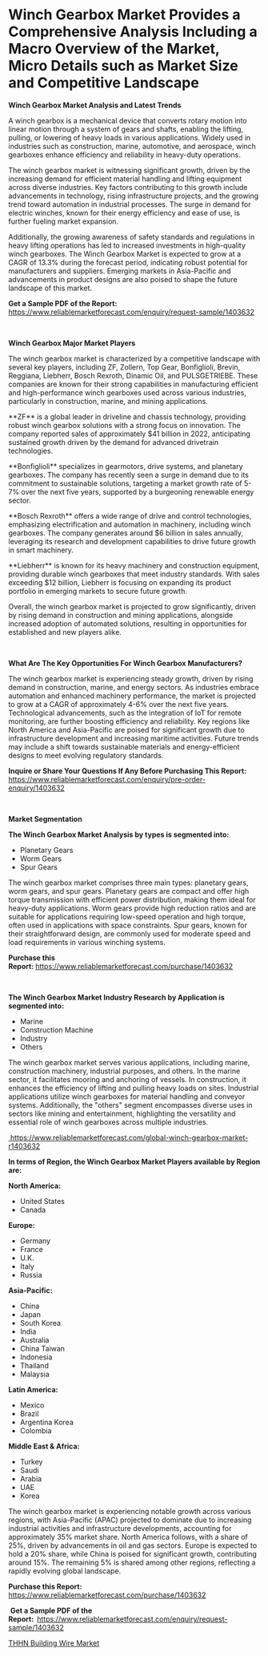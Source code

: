 <p><h1>Winch Gearbox Market Provides a Comprehensive Analysis Including a Macro Overview of the Market, Micro Details such as Market Size and Competitive Landscape</h1></p><p><strong>Winch Gearbox Market Analysis and Latest Trends</strong></p>
<p><p>A winch gearbox is a mechanical device that converts rotary motion into linear motion through a system of gears and shafts, enabling the lifting, pulling, or lowering of heavy loads in various applications. Widely used in industries such as construction, marine, automotive, and aerospace, winch gearboxes enhance efficiency and reliability in heavy-duty operations.</p><p>The winch gearbox market is witnessing significant growth, driven by the increasing demand for efficient material handling and lifting equipment across diverse industries. Key factors contributing to this growth include advancements in technology, rising infrastructure projects, and the growing trend toward automation in industrial processes. The surge in demand for electric winches, known for their energy efficiency and ease of use, is further fueling market expansion.</p><p>Additionally, the growing awareness of safety standards and regulations in heavy lifting operations has led to increased investments in high-quality winch gearboxes. The Winch Gearbox Market is expected to grow at a CAGR of 13.3% during the forecast period, indicating robust potential for manufacturers and suppliers. Emerging markets in Asia-Pacific and advancements in product designs are also poised to shape the future landscape of this market.</p></p>
<p><strong>Get a Sample PDF of the Report:&nbsp;</strong> <a href="https://www.reliablemarketforecast.com/enquiry/request-sample/1403632?utm_campaign=3308&utm_medium=2&utm_source=Github&utm_content=ia&utm_term=28032025&utm_id=winch-gearbox">https://www.reliablemarketforecast.com/enquiry/request-sample/1403632</a></p>
<p>&nbsp;</p>
<p><strong>Winch Gearbox Major Market Players</strong></p>
<p><p>The winch gearbox market is characterized by a competitive landscape with several key players, including ZF, Zollern, Top Gear, Bonfiglioli, Brevin, Reggiana, Liebherr, Bosch Rexroth, Dinamic Oil, and PULSGETRIEBE. These companies are known for their strong capabilities in manufacturing efficient and high-performance winch gearboxes used across various industries, particularly in construction, marine, and mining applications.</p><p>**ZF** is a global leader in driveline and chassis technology, providing robust winch gearbox solutions with a strong focus on innovation. The company reported sales of approximately $41 billion in 2022, anticipating sustained growth driven by the demand for advanced drivetrain technologies.</p><p>**Bonfiglioli** specializes in gearmotors, drive systems, and planetary gearboxes. The company has recently seen a surge in demand due to its commitment to sustainable solutions, targeting a market growth rate of 5-7% over the next five years, supported by a burgeoning renewable energy sector.</p><p>**Bosch Rexroth** offers a wide range of drive and control technologies, emphasizing electrification and automation in machinery, including winch gearboxes. The company generates around $6 billion in sales annually, leveraging its research and development capabilities to drive future growth in smart machinery.</p><p>**Liebherr** is known for its heavy machinery and construction equipment, providing durable winch gearboxes that meet industry standards. With sales exceeding $12 billion, Liebherr is focusing on expanding its product portfolio in emerging markets to secure future growth.</p><p>Overall, the winch gearbox market is projected to grow significantly, driven by rising demand in construction and mining applications, alongside increased adoption of automated solutions, resulting in opportunities for established and new players alike.</p></p>
<p>&nbsp;</p>
<p><strong>What Are The Key Opportunities For Winch Gearbox Manufacturers?</strong></p>
<p><p>The winch gearbox market is experiencing steady growth, driven by rising demand in construction, marine, and energy sectors. As industries embrace automation and enhanced machinery performance, the market is projected to grow at a CAGR of approximately 4-6% over the next five years. Technological advancements, such as the integration of IoT for remote monitoring, are further boosting efficiency and reliability. Key regions like North America and Asia-Pacific are poised for significant growth due to infrastructure development and increasing maritime activities. Future trends may include a shift towards sustainable materials and energy-efficient designs to meet evolving regulatory standards.</p></p>
<p><strong>Inquire or Share Your Questions If Any Before Purchasing This Report:</strong> <a href="https://www.reliablemarketforecast.com/enquiry/pre-order-enquiry/1403632?utm_campaign=3308&utm_medium=2&utm_source=Github&utm_content=ia&utm_term=28032025&utm_id=winch-gearbox">https://www.reliablemarketforecast.com/enquiry/pre-order-enquiry/1403632</a></p>
<p>&nbsp;</p>
<p><strong>Market Segmentation</strong></p>
<p><strong>The Winch Gearbox Market Analysis by types is segmented into:</strong></p>
<p><ul><li>Planetary Gears</li><li>Worm Gears</li><li>Spur Gears</li></ul></p>
<p><p>The winch gearbox market comprises three main types: planetary gears, worm gears, and spur gears. Planetary gears are compact and offer high torque transmission with efficient power distribution, making them ideal for heavy-duty applications. Worm gears provide high reduction ratios and are suitable for applications requiring low-speed operation and high torque, often used in applications with space constraints. Spur gears, known for their straightforward design, are commonly used for moderate speed and load requirements in various winching systems.</p></p>
<p><strong>Purchase this Report:&nbsp;</strong><a href="https://www.reliablemarketforecast.com/purchase/1403632?utm_campaign=3308&utm_medium=2&utm_source=Github&utm_content=ia&utm_term=28032025&utm_id=winch-gearbox">https://www.reliablemarketforecast.com/purchase/1403632</a></p>
<p>&nbsp;</p>
<p><strong>The Winch Gearbox Market Industry Research by Application is segmented into:</strong></p>
<p><ul><li>Marine</li><li>Construction Machine</li><li>Industry</li><li>Others</li></ul></p>
<p><p>The winch gearbox market serves various applications, including marine, construction machinery, industrial purposes, and others. In the marine sector, it facilitates mooring and anchoring of vessels. In construction, it enhances the efficiency of lifting and pulling heavy loads on sites. Industrial applications utilize winch gearboxes for material handling and conveyor systems. Additionally, the "others" segment encompasses diverse uses in sectors like mining and entertainment, highlighting the versatility and essential role of winch gearboxes across multiple industries.</p></p>
<p><a href="https://www.reliablemarketforecast.com/global-winch-gearbox-market-r1403632?utm_campaign=3308&utm_medium=2&utm_source=Github&utm_content=ia&utm_term=28032025&utm_id=winch-gearbox">&nbsp;https://www.reliablemarketforecast.com/global-winch-gearbox-market-r1403632</a></p>
<p><strong>In terms of Region, the Winch Gearbox Market Players available by Region are:</strong></p>
<p>
    <p> <strong> North America: </strong>
        <ul>
            <li>United States</li>
            <li>Canada</li>
        </ul>
        </p> 
    <p> <strong> Europe: </strong>
        <ul>
            <li>Germany</li>
            <li>France</li>
            <li>U.K.</li>
            <li>Italy</li>
            <li>Russia</li>
        </ul>
        </p> 
    <p> <strong> Asia-Pacific: </strong>
        <ul>
            <li>China</li>
            <li>Japan</li>
            <li>South Korea</li>
            <li>India</li>
            <li>Australia</li>
            <li>China Taiwan</li>
            <li>Indonesia</li>
            <li>Thailand</li>
            <li>Malaysia</li>
        </ul>
        </p> 
    <p> <strong> Latin America: </strong>
        <ul>
            <li>Mexico</li>
            <li>Brazil</li>
            <li>Argentina Korea</li>
            <li>Colombia</li>
        </ul>
        </p> 
    <p> <strong> Middle East & Africa: </strong>
        <ul>
            <li>Turkey</li>
            <li>Saudi</li>
            <li>Arabia</li>
            <li>UAE</li>
            <li>Korea</li>
        </ul>
    </p>
    </p>
<p><p>The winch gearbox market is experiencing notable growth across various regions, with Asia-Pacific (APAC) projected to dominate due to increasing industrial activities and infrastructure developments, accounting for approximately 35% market share. North America follows, with a share of 25%, driven by advancements in oil and gas sectors. Europe is expected to hold a 20% share, while China is poised for significant growth, contributing around 15%. The remaining 5% is shared among other regions, reflecting a rapidly evolving global landscape.</p></p>
<p><strong>Purchase this Report: </strong><a href="https://www.reliablemarketforecast.com/purchase/1403632?utm_campaign=3308&utm_medium=2&utm_source=Github&utm_content=ia&utm_term=28032025&utm_id=winch-gearbox">https://www.reliablemarketforecast.com/purchase/1403632</a></p>
<p>&nbsp;<strong>Get a Sample PDF of the Report:&nbsp;&nbsp;</strong><a href="https://www.reliablemarketforecast.com/enquiry/request-sample/1403632?utm_campaign=3308&utm_medium=2&utm_source=Github&utm_content=ia&utm_term=28032025&utm_id=winch-gearbox">https://www.reliablemarketforecast.com/enquiry/request-sample/1403632</a></p>
<p><strong></strong></p>
<p><p><a href="https://github.com/wynonachirei9/Market-Research-Report-List-1/blob/main/thhn-building-wire-market.md?utm_campaign=3308&utm_medium=2&utm_source=Github&utm_content=ia&utm_term=28032025&utm_id=winch-gearbox">THHN Building Wire Market</a></p></p>